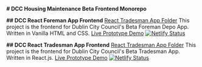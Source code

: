 **# DCC Housing Maintenance Beta Frontend Monorepo**

**## DCC React Foreman App Frontend**
[React Tradesman App Folder](./react-tradesman-app)
This project is the frontend for Dublin City Council's Beta Foreman Depo App.
Written in Vanilla HTML and CSS.
[Live Prototype Demo](https://dcc-foreman.netlify.app/) [![Netlify Status](https://api.netlify.com/api/v1/badges/baddd208-d6bc-421a-9ee2-f43fb86fc94a/deploy-status)](https://app.netlify.com/sites/dcc-foreman/deploys)

**## DCC React Tradesman App Frontend**
[React Tradesman App Folder](./vanilla-html-css-foreman-app)
This project is the frontend for Dublin City Council's Beta Tradesman App.
Written in React.js.
[Live Prototype Demo](https://dcc-tradesman.netlify.app/) [![Netlify Status](https://api.netlify.com/api/v1/badges/d7314c32-5c86-4faf-ad1a-9277d097708b/deploy-status)](https://app.netlify.com/sites/dcc-tradesman/deploys)